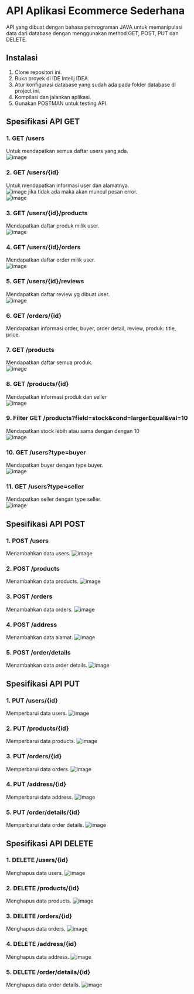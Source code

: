 # API Aplikasi Ecommerce Sederhana

API yang dibuat dengan bahasa pemrograman JAVA untuk memanipulasi data dari database dengan menggunakan method GET, POST, PUT dan DELETE.

## Instalasi

1. Clone repositori ini.
2. Buka proyek di IDE IntelIj IDEA.
3. Atur konfigurasi database yang sudah ada pada folder database di project ini.
4. Kompilasi dan jalankan aplikasi.
5. Gunakan POSTMAN untuk testing API.

## Spesifikasi API GET

### 1. GET /users
Untuk mendapatkan semua daftar users yang ada.\
![image](https://github.com/ikadeknandasanjaya/Backend-API-Aplikasi-e-commerce-sederhana/assets/112923574/633dca3e-a201-43e2-8eb8-20f5cfa37dfc)

### 2. GET /users/{id}
Untuk mendapatkan informasi user dan alamatnya.\
![image](https://github.com/ikadeknandasanjaya/Backend-API-Aplikasi-e-commerce-sederhana/assets/112923574/b1061f7c-819d-44d2-8e0a-8feacd908744)
jika tidak ada maka akan muncul pesan error.\
![image](https://github.com/ikadeknandasanjaya/Backend-API-Aplikasi-e-commerce-sederhana/assets/112923574/d376758d-9b45-4043-9b63-739dafacc77b)

### 3. GET /users/{id}/products
Mendapatkan daftar produk milik user.\
![image](https://github.com/ikadeknandasanjaya/Backend-API-Aplikasi-e-commerce-sederhana/assets/112923574/abdf51b6-5814-44d0-a9d9-3aaa943baedf)

### 4. GET /users/{id}/orders
Mendapatkan daftar order milik user.\
![image](https://github.com/ikadeknandasanjaya/Backend-API-Aplikasi-e-commerce-sederhana/assets/112923574/f9d84e1e-b8fb-4afd-a535-7f7620b57936)

### 5. GET /users/{id}/reviews
Mendapatkan daftar review yg dibuat user.\
![image](https://github.com/ikadeknandasanjaya/Backend-API-Aplikasi-e-commerce-sederhana/assets/112923574/6eb324a3-9355-481e-96af-b96f8bf17a2f)

### 6. GET /orders/{id}
Mendapatkan informasi order, buyer, order detail, review, produk: title, price.

### 7. GET /products
Mendapatkan daftar semua produk.\
![image](https://github.com/ikadeknandasanjaya/Backend-API-Aplikasi-e-commerce-sederhana/assets/112923574/2ba1fba7-20a3-4b25-ac9d-23502e2e4bec)

### 8. GET /products/{id}
Mendapatkan informasi produk dan seller\
![image](https://github.com/ikadeknandasanjaya/Backend-API-Aplikasi-e-commerce-sederhana/assets/112923574/9bd38c85-af99-4086-9706-76c0ce32dfe4)

### 9. Filter GET /products?field=stock&cond=largerEqual&val=10
Mendapatkan stock lebih atau sama dengan dengan 10\
![image](https://github.com/ikadeknandasanjaya/Backend-API-Aplikasi-e-commerce-sederhana/assets/112923574/4b630d33-f6f8-49f0-8d1e-b56aa52cc6b1)

### 10. GET /users?type=buyer
Mendapatkan buyer dengan type buyer.\
![image](https://github.com/ikadeknandasanjaya/Backend-API-Aplikasi-e-commerce-sederhana/assets/112923574/b12917ac-3aef-41ce-980f-ecfced29f05a)

### 11. GET /users?type=seller
Mendapatkan seller dengan type seller.\
![image](https://github.com/ikadeknandasanjaya/Backend-API-Aplikasi-e-commerce-sederhana/assets/112923574/b67a29b2-89d5-4e15-8210-bad7071048c0)

## Spesifikasi API POST

### 1. POST /users
Menambahkan data users.
![image](https://github.com/ikadeknandasanjaya/Backend-API-Aplikasi-e-commerce-sederhana/assets/112923574/df07c444-48d4-4bbe-b901-d27703d1b1df)

### 2. POST /products
Menambahkan data products.
![image](https://github.com/ikadeknandasanjaya/Backend-API-Aplikasi-e-commerce-sederhana/assets/112923574/98a2c2b9-8857-4ddf-a15a-05a04408e6d2)

### 3. POST /orders
Menambahkan data orders.
![image](https://github.com/ikadeknandasanjaya/Backend-API-Aplikasi-e-commerce-sederhana/assets/112923574/7040bf69-8915-4a7b-97e5-48edcd582847)

### 4. POST /address
Menambahkan data alamat.
![image](https://github.com/ikadeknandasanjaya/Backend-API-Aplikasi-e-commerce-sederhana/assets/112923574/ffaf6727-211b-416c-997b-083484758e54)

### 5. POST /order/details
Menambahkan data order details.
![image](https://github.com/ikadeknandasanjaya/Backend-API-Aplikasi-e-commerce-sederhana/assets/112923574/8dd77c83-f111-4f69-95ba-d7d2147125f6)

## Spesifikasi API PUT

### 1. PUT /users/{id}
Memperbarui data users.
![image](https://github.com/ikadeknandasanjaya/Backend-API-Aplikasi-e-commerce-sederhana/assets/112923574/7c5e4342-6443-40af-95bd-1680275ad5f3)

### 2. PUT /products/{id}
Memperbarui data products.
![image](https://github.com/ikadeknandasanjaya/Backend-API-Aplikasi-e-commerce-sederhana/assets/112923574/1c7f29c8-19cd-4521-811a-52c6d61d1e84)

### 3. PUT /orders/{id}
Memperbarui data orders.
![image](https://github.com/ikadeknandasanjaya/Backend-API-Aplikasi-e-commerce-sederhana/assets/112923574/535cda2d-da12-4565-8893-3308489825dc)

### 4. PUT /address/{id}
Memperbarui data address.
![image](https://github.com/ikadeknandasanjaya/Backend-API-Aplikasi-e-commerce-sederhana/assets/112923574/3361c35b-4c22-4fae-9d58-b07f9f86741d)

### 5. PUT /order/details/{id}
Memperbarui data order details.
![image](https://github.com/ikadeknandasanjaya/Backend-API-Aplikasi-e-commerce-sederhana/assets/112923574/2a105f49-da67-43fb-8b94-1ffdf2cacf28)

## Spesifikasi API DELETE

### 1. DELETE /users/{id}
Menghapus data users.
![image](https://github.com/ikadeknandasanjaya/Backend-API-Aplikasi-e-commerce-sederhana/assets/112923574/df574f18-9cb7-432e-8bdf-7de900833661)

### 2. DELETE /products/{id}
Menghapus data products.
![image](https://github.com/ikadeknandasanjaya/Backend-API-Aplikasi-e-commerce-sederhana/assets/112923574/9a7838f8-4322-4b6c-bcd7-c386b96a3d54)

### 3. DELETE /orders/{id}
Menghapus data orders.
![image](https://github.com/ikadeknandasanjaya/Backend-API-Aplikasi-e-commerce-sederhana/assets/112923574/5c0616c5-236e-4413-b543-0109476e2680)

### 4. DELETE /address/{id}
Menghapus data address.
![image](https://github.com/ikadeknandasanjaya/Backend-API-Aplikasi-e-commerce-sederhana/assets/112923574/e3604ab5-143f-4d4e-9b34-bff0832d46a6)

### 5. DELETE /order/details/{id}
Menghapus data order details.
![image](https://github.com/ikadeknandasanjaya/Backend-API-Aplikasi-e-commerce-sederhana/assets/112923574/ccff80bb-2737-4249-8576-53b7cbcc0846)

